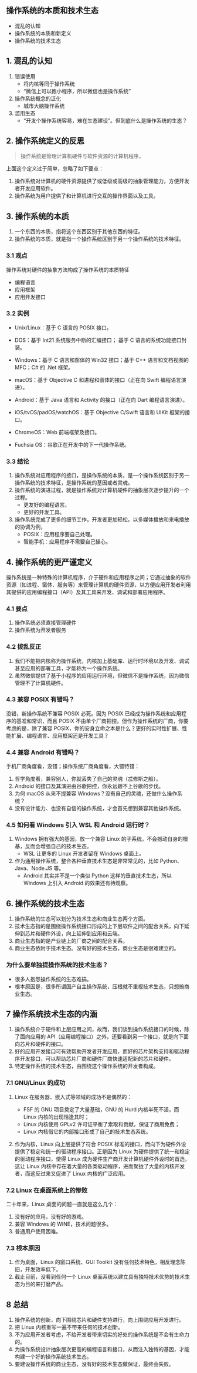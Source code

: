 ## 操作系统的本质和技术生态

- 混乱的认知
- 操作系统的本质和新定义
- 操作系统的技术生态

		
## 1. 混乱的认知

1. 错误使用
   * 将内核等同于操作系统
   * “微信上可以跑小程序，所以微信也是操作系统”
1. 操作系统概念的泛化
   * 城市大脑操作系统
1. 滥用生态
   * “开发个操作系统容易，难在生态建设”。但到底什么是操作系统的生态？

		
## 2. 操作系统定义的反思

> 操作系统是管理计算机硬件与软件资源的计算机程序。

上面这个定义过于简单，忽略了如下要点：

1. 操作系统对计算机的硬件资源提供了或低级或高级的抽象管理能力，方便开发者开发应用软件。
1. 操作系统为用户提供了和计算机进行交互的操作界面以及工具。

		
## 3. 操作系统的本质

1. 一个东西的本质，指将这个东西区别于其他东西的特征。
1. 操作系统的本质，就是指一个操作系统区别于另一个操作系统的技术特征。

	
### 3.1 观点

操作系统对硬件的抽象方法构成了操作系统的本质特征

- 编程语言
- 应用框架
- 应用开发接口

	
### 3.2 实例

- Unix/Linux：基于 C 语言的 POSIX 接口。
- DOS：基于 Int21 系统服务中断的汇编接口； 基于 C 语言的系统功能接口封装。
- Windows：基于 C 语言和窗体的 Win32 接口；基于 C++ 语言和文档视图的 MFC；C# 的 .Net 框架。
- macOS：基于 Objective C 和进程和窗体的接口（正在向 Swift 编程语言演进）。
- Android：基于 Java 语言和 Activity 的接口（正在向 Dart 编程语言演进）。
- iOS/tvOS/padOS/watchOS：基于 Objective C/Swift 语言和 UIKit 框架的接口。

	
- ChromeOS：Web 前端框架及接口。
- Fuchsia OS：谷歌正在开发中的下一代操作系统。

	
### 3.3 结论

1. 操作系统对应用程序的接口，是操作系统的本质，是一个操作系统区别于另一操作系统的技术特征，是操作系统的基因或者灵魂。
1. 操作系统的演进过程，就是操作系统对计算机硬件的抽象层次逐步提升的一个过程。
   - 更友好的编程语言。
   - 更好的开发工具。
1. 操作系统完成了更多的细节工作，开发者更加轻松。以多媒体播放和来电播放的协调为例，
   - POSIX：应用程序要自己处理。
   - 智能手机：应用程序不需要自己操心。

		
## 4. 操作系统的更严谨定义

操作系统是一种特殊的计算机程序，介于硬件和应用程序之间；它通过抽象的软件资源（如进程、窗体、服务等）来管理计算机的硬件资源，以方便应用开发者利用其提供的应用编程接口（API）及其工具来开发、调试和部署应用程序。

	
### 4.1 要点

1. 操作系统必须直接管理硬件
1. 操作系统为开发者服务

	
### 4.2 拨乱反正

1. 我们不能把内核称为操作系统，内核加上基础库、运行时环境以及开发、调试甚至应用的部署工具，才能称为一个操作系统。
1. 虽然微信提供了基于小程序的应用运行环境，但微信不是操作系统，因为微信管理不了计算机硬件。

	
### 4.3 兼容 POSIX 有错吗？

没错，新操作系统不兼容 POSIX 必死。因为 POSIX 已经成为操作系统和应用程序的基准和常识，而且 POSIX 不由单个厂商把控。但作为操作系统的厂商，你要考虑的是，除了兼容 POSIX，你的安身立命之本是什么？更好的实时性扩展、性能扩展、编程语言、应用框架还是开发工具？

	
### 4.4 兼容 Android 有错吗？

手机厂商角度看，没错；操作系统厂商角度看，大错特错：

1. 哲学角度看，兼容别人，你就丢失了自己的灵魂（忒修斯之船）。
1. Android 的接口及其演进由谷歌把控，你永远跟不上谷歌的步伐。
1. 为何 macOS 从来不提兼容 Windows？没有自己的灵魂，还做什么操作系统？
1. 没有设计能力、也没有自信的操作系统，才会首先想到兼容其他操作系统。

	
### 4.5 如何看 Windows 引入 WSL 和 Android 运行时？

1. Windows 拥有强大的基因，放一个兼容 Linux 的子系统，不会撼动自身的根基，反而会增强自己的技术生态。
   - WSL 让更多的 Linux 开发者留在 Windows 桌面上。
1. 作为通用操作系统，整合各种垂直技术生态是非常常见的，比如 Python、Java、Node.JS 等。
   - Android 其实并不是一个类似 Python 这样的垂直技术生态，所以 Windows 上引入 Android 的效果还有待观察。

		
## 6. 操作系统的技术生态

1. 操作系统的生态可以划分为技术生态和商业生态两个方面。
1. 技术生态指的是围绕操作系统接口形成的上下层软件之间的配合关系，向下延伸到芯片和硬件外设，向上延伸到应用和云端。
1. 商业生态指的是产业链上的厂商之间的配合关系。
1. 商业生态依附于技术生态。没有好的技术生态，商业生态是很难建立的。

	
### 为什么要单独提操作系统的技术生态？

- 很多人抱怨操作系统的生态难搞。
- 根本原因是，很多所谓国产自主操作系统，压根就不重视技术生态，只想搞商业生态。

		
## 7 操作系统技术生态的内涵

1. 操作系统介于硬件和上层应用之间，故而，我们谈到操作系统接口的时候，除了面向应用的 API（应用编程接口）之外，还要看到另一个接口，就是向下面向芯片和硬件的接口。
1. 好的应用开发接口可有效帮助开发者开发应用，而好的芯片架构支持和驱动程序开发接口，可以帮助芯片厂商和硬件厂商快速适配新的芯片和硬件。
1. 特定操作系统的技术生态，由围绕这个操作系统的开发者构成。

	
### 7.1 GNU/Linux 的成功

1. Linux 在服务器、嵌入式等领域的成功不是偶然的：
   - FSF 的 GNU 项目奠定了大量基础，GNU 的 Hurd 内核半死不活，而 Linux 内核的出现恰逢其时；
   - Linux 内核使用 GPLv2 许可证平衡了索取和贡献，保证了商用免费；
   - Linux 内核借它的内部接口形成了自己的技术生态系统。

	
1. 作为内核，Linux 向上层提供了符合 POSIX 标准的接口，而向下为硬件外设提供了稳定和统一的驱动程序接口。正是因为 Linux 为硬件提供了统一和稳定的驱动程序接口，使得 Linux 成为硬件生产商开发计算机硬件外设时的首选，这让 Linux 内核中存在着大量的各类驱动程序，进而聚拢了大量的内核开发者，而这反过来又促进了 Linux 内核的广泛应用。

	
### 7.2 Linux 在桌面系统上的惨败

二十年来，Linux 桌面的问题一直就是这么几个：

1. 没有好的应用，没有好的游戏。
1. 兼容 Windows 的 WINE，技术问题很多。
1. 普通用户使用困难。

	
### 7.3 根本原因

1. 作为桌面，Linux 的窗口系统、GUI Toolkit 没有任何技术特色，相反理念陈旧，开发效率低下。
1. 截止目前，没看到任何一个 Linux 桌面系统以建立具有独特技术优势的技术生态为目的来打磨产品。

	
## 8 总结

1. 操作系统的创新，向下围绕芯片和硬件支持进行，向上围绕应用开发进行。
1. 把 Linux 内核重写一遍不带来任何的技术创新。
1. 不为应用开发者考虑，不给开发者带来切实的好处的操作系统是不会有生命力的。
1. 为操作系统设计抽象层次更高的编程语言和接口，从而注入独特的基因，才能构建一个好的操作系统技术生态。
1. 要建设操作系统的商业生态，没有好的技术生态做保证，最终会失败。

